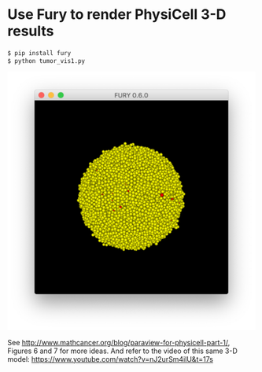 # Use Fury to render PhysiCell 3-D results

```
$ pip install fury
$ python tumor_vis1.py
```
![](/images/tumor1_med.png)

See http://www.mathcancer.org/blog/paraview-for-physicell-part-1/, Figures 6 and 7 for more ideas. And refer to the video of this same 3-D model: https://www.youtube.com/watch?v=nJ2urSm4ilU&t=17s
